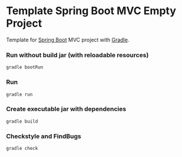 Template Spring Boot MVC Empty Project
=====================

Template for [Spring Boot](http://projects.spring.io/spring-boot/) MVC project with [Gradle](http://gradle.org/).

### Run without build jar (with reloadable resources)
```
gradle bootRun
```

### Run
```
gradle run
```

### Create executable jar with dependencies
```
gradle build
```

### Checkstyle and FindBugs
```
gradle check
```
